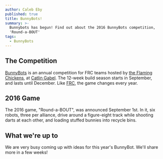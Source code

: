 ```yaml
---
author: Caleb Eby
published: true
title: BunnyBots!
summary: >-
  Bunnybots has begun! Find out about the 2016 BunnyBots competition,
  'Round-a-BOUT'
tags:
  - BunnyBots
---
```

## The Competition
[BunnyBots](http://team1540.org/bunnybots/) is an annual competition for FRC teams hosted by [the Flaming Chickens](http://team1540.org/), at [Catlin Gabel](http://www.catlin.edu/). The 12-week build season starts in September, and lasts until December. Like [FRC](http://www.firstinspires.org/robotics/frc), the game changes every year.

## 2016 Game
The 2016 game, "Round-a-BOUT", was announced September 1st. In it, six robots, three per alliance, drive around a figure-eight track while shooting darts at each other, and loading stuffed bunnies into recycle bins.

## What we're up to
We are very busy coming up with ideas for this year's BunnyBot. We'll share more in a few weeks!
